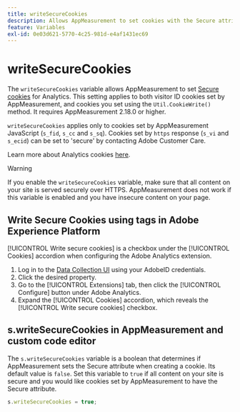 ```yaml
---
title: writeSecureCookies
description: Allows AppMeasurement to set cookies with the Secure attribute.
feature: Variables
exl-id: 0e03d621-5770-4c25-981d-e4af1431ec69
---
```

# writeSecureCookies

The `writeSecureCookies` variable allows AppMeasurement to set [Secure cookies](https://en.wikipedia.org/wiki/Secure_cookie) for Analytics. This setting applies to both visitor ID cookies set by AppMeasurement, and cookies you set using the `Util.CookieWrite()` method. It requires AppMeasurement 2.18.0 or higher. 

`writeSecureCookies` applies only to cookies set by AppMeasurement JavaScript (`s_fid`, `s_cc` and `s_sq`). Cookies set by `https` response (`s_vi` and `s_ecid`) can be set to 'secure' by contacting Adobe Customer Care. 

Learn more about Analytics cookies [here](https://experienceleague.adobe.com/docs/core-services/interface/administration/ec-cookies/cookies-analytics.html).

>[!WARNING]
>
>If you enable the `writeSecureCookies` variable, make sure that all content on your site is served securely over HTTPS. AppMeasurement does not work if this variable is enabled and you have insecure content on your page.

## Write Secure Cookies using tags in Adobe Experience Platform

[!UICONTROL Write secure cookies] is a checkbox under the [!UICONTROL Cookies] accordion when configuring the Adobe Analytics extension.

1. Log in to the [Data Collection UI](https://experience.adobe.com/data-collection) using your AdobeID credentials.
2. Click the desired property.
3. Go to the [!UICONTROL Extensions] tab, then click the [!UICONTROL Configure] button under Adobe Analytics.
4. Expand the [!UICONTROL Cookies] accordion, which reveals the [!UICONTROL Write secure cookies] checkbox.

## s.writeSecureCookies in AppMeasurement and custom code editor

The `s.writeSecureCookies` variable is a boolean that determines if AppMeasurement sets the Secure attribute when creating a cookie. Its default value is `false`. Set this variable to `true` if all content on your site is secure and you would like cookies set by AppMeasurement to have the Secure attribute.

```js
s.writeSecureCookies = true;
```
